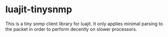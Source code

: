 luajit-tinysnmp
===============

This is a tiny snmp client library for luajit. It only applies minimal parsing
to the packet in order to perform decently on slower processors.
